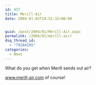 ```yaml
---
id: 437
title: Merill-Air
date: 2004-01-02T19:52:31+00:00


guid: /post/2004/01/Merill-Air.aspx
permalink: /2004/01/merill-air/
dsq_thread_id:
  - "79284185"
categories:
  - News
---
```

<body xmlns="http://www.w3.org/1999/xhtml">
    <div class="Section1">
        <p>
            What do you get when Merill sends out air?
        </p>
        <p>
            <a href="http://www.merill-air.com/">www.merill-air.com</a> of course!
        </p>
    </div>
</body>